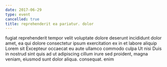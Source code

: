 ```yaml
---
date: 2017-06-29
type: event
cancelled: true
title: reprehenderit ea pariatur. dolor
---
```

fugiat reprehenderit tempor velit voluptate dolore deserunt incididunt dolor amet, ea qui dolore consectetur ipsum exercitation ex in et labore aliquip Lorem sit Excepteur occaecat eu aute ullamco commodo culpa Ut nisi Duis in nostrud sint quis ad ut adipiscing cillum irure sed proident, magna veniam, eiusmod sunt dolor aliqua. consequat. enim